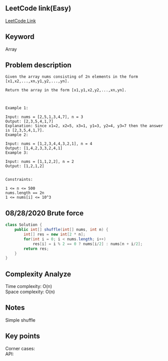 ## LeetCode link(Easy)
[LeetCode Link](https://leetcode.com/problems/shuffle-the-array/)
 
## Keyword
Array

## Problem description
```
Given the array nums consisting of 2n elements in the form [x1,x2,...,xn,y1,y2,...,yn].

Return the array in the form [x1,y1,x2,y2,...,xn,yn].

 

Example 1:

Input: nums = [2,5,1,3,4,7], n = 3
Output: [2,3,5,4,1,7] 
Explanation: Since x1=2, x2=5, x3=1, y1=3, y2=4, y3=7 then the answer is [2,3,5,4,1,7].
Example 2:

Input: nums = [1,2,3,4,4,3,2,1], n = 4
Output: [1,4,2,3,3,2,4,1]
Example 3:

Input: nums = [1,1,2,2], n = 2
Output: [1,2,1,2]
 

Constraints:

1 <= n <= 500
nums.length == 2n
1 <= nums[i] <= 10^3
```
## 08/28/2020 Brute force
```java
class Solution {
    public int[] shuffle(int[] nums, int n) {
        int[] res = new int[2 * n];
        for(int i = 0; i < nums.length; i++)
            res[i] = i % 2 == 0 ? nums[i/2] : nums[n + i/2];
        return res;
    }
}
```

## Complexity Analyze
Time complexity: O(n)  
Space complexity: O(n)

## Notes
Simple shuffle  

## Key points
Corner cases:   
API:
